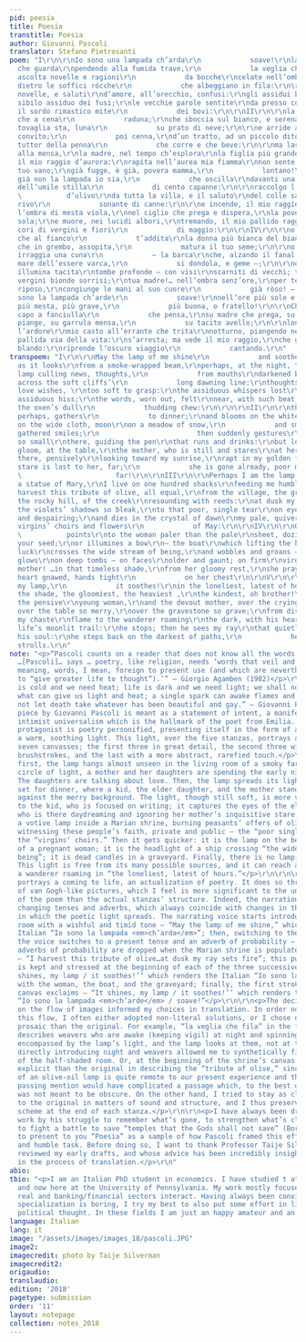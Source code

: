 ```yaml
---
pid: poesia
title: Poesia
transtitle: Poesia
author: Giovanni Pascoli
translator: Stefano Pietrosanti
poem: "I\r\n\r\nIo sono una lampada ch’arda\r\n            soave!\r\nla lampada, forse,
  che guarda\r\npendendo alla fumida trave,\r\n            la veglia che fila;\r\n\r\ne
  ascolta novelle e ragioni\r\n            da bocche\r\ncelate nell’ombra, ai cantoni,\r\nlà
  dietro le soffici rócche\r\n            che albeggiano in fila:\r\n\r\nragioni,
  novelle, e saluti\r\nd’amore, all’orecchio, confusi:\r\ngli assidui bisbigli perduti\r\nnel
  sibilo assiduo dei fusi;\r\nle vecchie parole sentite\r\nda presso con palpiti nuovi,\r\ntra
  il sordo rimastico mite\r\n            dei bovi:\r\n\r\nII\r\n\r\nla lampada, forse,
  che a cena\r\n            raduna;\r\nche sboccia sul bianco, e serena\r\nsu l’ampia
  tovaglia sta, luna\r\n            su prato di neve;\r\n\r\ne arride al giocondo
  convito;\r\n            poi cenna,\r\nd’un tratto, ad un piccolo dito,\r\nlà, nero
  tuttor della penna\r\n            che corre e che beve:\r\n\r\nma lascia nell’ombra,
  alla mensa,\r\nla madre, nel tempo ch’esplora\r\nla figlia più grande che pensa\r\nguardando
  il mio raggio d’aurora:\r\nrapita nell’aurea mia fiamma\r\nnon sente lo sguardo
  tuo vano;\r\ngià fugge, è già, povera mamma,\r\n            lontano!\r\n\r\nIII\r\n\r\nSe
  già non la lampada io sia,\r\n            che oscilla\r\ndavanti una dolce Maria,\r\nvivendo
  dell’umile stilla\r\n            di cento capanne:\r\n\r\nraccolgo l’uguale tributo\r\n
  \           d’ulivo\r\nda tutta la villa, e il saluto\r\ndel colle sassoso e del
  rivo\r\n            sonante di canne:\r\n\r\ne incende, il mio raggío, di sera,\r\ntra
  l’ombra di mesta viola,\r\nnel ciglio che prega e dispera,\r\nla povera lagrima
  sola;\r\ne muore, nei lucidi albori,\r\ntremando, il mio pallido raggio,\r\ntra
  cori di vergini e fiori\r\n            di maggio:\r\n\r\nIV\r\n\r\no quella, velata,
  che al fianco\r\n            t’addita\r\nla donna più bianca del bianco\r\nlenzuolo,
  che in grembo, assopita,\r\n            matura il tuo seme;\r\n\r\no quella che
  irraggia una cuna\r\n            — la barca\r\nche, alzando il fanal di fortuna,\r\nnel
  mare dell’essere varca,\r\n            si dondola, e geme —;\r\n\r\no quella che
  illumina tacita\r\ntombe profonde — con visi\r\nscarniti di vecchi; tenaci\r\ndi
  vergini bionde sorrisi;\r\ntua madre!… nell’ombra senz’ore,\r\nper te, dal suo triste
  riposo,\r\ncongiunge le mani al suo cuore\r\n            già ròso! —.\r\n\r\nV\r\n\r\nIo
  sono la lampada ch’arde\r\n            soave!\r\nnell’ore più sole e più tarde,\r\nnell’ombra
  più mesta, più grave,\r\n            più buona, o fratello!\r\n\r\nCh’io penda sul
  capo a fanciulla\r\n            che pensa,\r\nsu madre che prega, su culla\r\nche
  piange, su garrula mensa,\r\n            su tacito avello;\r\n\r\nlontano risplende
  l’ardore\r\nmio casto all’errante che trita\r\nnotturno, piangendo nel cuore,\r\nla
  pallida via della vita:\r\ns’arresta; ma vede il mio raggio,\r\nche gli arde nell’anima
  blando:\r\nriprende l’oscuro viaggio\r\n            cantando.\r\n"
transpoem: "I\r\n\r\nMay the lamp of me shine\r\n            and soothe!\r\nthis lamp
  as it looks\r\nfrom a smoke-wrapped beam,\r\nperhaps, at the night, the weavers;\r\nthis
  lamp culling news, thoughts,\r\n            from mouths\r\ndarkened by the darkness,\r\nthere,
  across the soft cliffs’\r\n            long dawning line:\r\nthoughts, news, and
  love wishes, \r\ntoo soft to grasp:\r\nthe assiduous whispers lost\r\nin the spindle’s
  assiduous hiss;\r\nthe words, worn out, felt\r\nnear, with such beat, new,\r\namid
  the oxen’s dull\r\n            thudding chew:\r\n\r\n\r\nII\r\n\r\nthe lamp that
  perhaps, gathers\r\n            to dinner;\r\nand blooms on the white, spreading\r\ncalm
  on the wide cloth, moon\r\non a meadow of snow,\r\n            and smiles on the
  gathered smiles;\r\n                        then suddenly gestures\r\nto a finger
  so small\r\nthere, guiding the pen\r\nthat runs and drinks:\r\nbut leaves in the
  gloom, at the table,\r\nthe mother, who is still and stares\r\nat her elder daughter,
  there, pensively\r\nlooking toward my sunrise,\r\nrapt in my golden flame,\r\nyour
  stare is lost to her, far;\r\n            she is gone already, poor mother,\r\n
  \                       far!\r\n\r\nIII\r\n\r\nPerhaps I am the lamp,\r\n            flickering\r\nby
  a statue of Mary,\r\nI live on one hundred shacks\r\nfeeding me humble oil drips:\r\nI
  harvest this tribute of olive, all equal,\r\nfrom the village, the greeting\r\nof
  the rocky hill, of the creek\r\nresounding with reeds:\r\nat dusk my ray sets fire,\r\nin
  the violets’ shadows so bleak,\r\nto that poor, single tear\r\non eyelashes praying
  and despairing;\r\nand dies in the crystal of dawn\r\nmy pale, quivering ray,\r\namong
  virgins’ choirs and flowers\r\n            of May:\r\n\r\nIV\r\n\r\nOr that, shaded,\r\n
  \           points\r\nto the woman paler than the pale\r\nsheet, dozing, whose womb\r\nripens
  your seed;\r\nor illumines a bow\r\n— the boat\r\nwhich lifting the headlight of
  luck\r\ncrosses the wide stream of being,\r\nand wobbles and groans —;\r\nor silently
  glows\r\non deep tombs — on faces\r\nolder and gaunt; on firm\r\nvirgins’ smiles;\r\nyour
  mother! …in that timeless shade,\r\nfrom her gloomy rest,\r\nshe prays for you,
  heart gnawed, hands tight\r\n            on her chest\r\n\r\nV\r\n\r\nIt shines,
  my lamp,\r\n            it soothes!\r\nin the loneliest, latest of hours,\r\nin
  the shade, the gloomiest, the heaviest ,\r\nthe kindest, oh brother!\r\nI hang over
  the pensive\r\nyoung woman,\r\nand the devout mother, over the crying\r\ncradle,
  over the table so merry,\r\nover the gravestone so grave;\r\nfrom distances shines
  my chaste\r\nflame to the wanderer roaming\r\nthe dark, with his heart so heavy,\r\non
  life’s moonlit trail:\r\nhe stops; then he sees my ray\r\nthat quietly burns in
  his soul:\r\nhe steps back on the darkest of paths,\r\n            he sings as he
  strolls.\r\n"
note: "<p>“Pascoli counts on a reader that does not know all the words he uses. As
  …[Pascoli]… says … poetry, like religion, needs ‘words that veil and darken their
  meaning, words, I mean, foreign to present use (and which are nevertheless used
  to “give greater life to thought”).’” — Giorgio Agamben (1982)</p>\r\n\r\n<p>“Life
  is cold and we need heat; life is dark and we need light; we shall not let fade
  what can give us light and heat; a single spark can awake flames and joy. We shall
  not let death take whatever has been beautiful and gay.” — Giovanni Pascoli (1898)</p>\r\n\r\n<p>This
  piece by Giovanni Pascoli is meant as a statement of intent, a manifesto of the
  intimist universalism which is the hallmark of the poet from Emilia. The poem’s
  protagonist is poetry personified, presenting itself in the form of a lamp spreading
  a warm, soothing light. This light, over the five stanzas, portrays a series of
  seven canvasses; the first three in great detail, the second three with quicker
  brushstrokes, and the last with a more abstract, rarefied touch.</p>\r\n\r\n<p>At
  first, the lamp hangs almost unseen in the living room of a smoky farm. In the dim
  circle of light, a mother and her daughters are spending the early night weaving.
  The daughters are talking about love. Then, the lamp spreads its light on a table
  set for dinner, where a kid, the elder daughter, and the mother stand in isolation
  against the merry background. The light, though still soft, is more vital: it points
  to the kid, who is focused on writing; it captures the eyes of the elder daughter,
  who is there daydreaming and ignoring her mother’s inquisitive stare. Then, it is
  a votive lamp inside a Marian shrine, burning peasants’ offers of olive oil and
  witnessing these people’s faith, private and public — the “poor single tear” and
  the “virgins’ choirs.” Then it gets quicker: it is the lamp on the bedside table
  of a pregnant woman; it is the headlight of a ship crossing “the wide stream of
  being”; it is dead candles in a graveyard. Finally, there is no lamp, only light.
  This light is free from its many possible sources, and it can reach and comfort
  a wanderer roaming in “the loneliest, latest of hours.”</p>\r\n\r\n\r\n<p>The poem
  portrays a coming to life, an actualization of poetry. It does so through a succession
  of van Gogh-like pictures, which I feel is more significant to the understanding
  of the poem than the actual stanzas’ structure. Indeed, the narration evolves through
  changing tenses and adverbs, which always coincide with changes in the landscape
  in which the poetic light spreads. The narrating voice starts introducing the smoky
  room with a wishful and timid tone — “May the lamp of me shine,” which renders the
  Italian “Io sono la lampada <em>ch’arda</em>”; then, switching to the table scene,
  the voice switches to a present tense and an adverb of probability — “perhaps…gathers”;
  adverbs of probability are dropped when the Marian shrine is populated by the villagers
  — “I harvest this tribute of olive…at dusk my ray sets fire”; this pure present
  is kept and stressed at the beginning of each of the three successive scenes — “It
  shines, my lamp / it soothes!’’ which renders the Italian “Io sono la lampada <em>ch’arde</em>”
  with the woman, the boat, and the graveyard; finally, the first stroke of the last
  canvas exclaims — “It shines, my lamp / it soothes!’’ which renders the Italian
  “Io sono la lampada <em>ch’arde</em> / soave!”</p>\r\n\r\n<p>The decision to focus
  on the flow of images informed my choices in translation. In order not to break
  this flow, I often either adopted non-literal solutions, or I chose options more
  prosaic than the original. For example, “la veglia che fila” in the fourth verse
  describes weavers who are awake (keeping vigil) at night and spinning. These are
  encompassed by the lamp’s light, and the lamp looks at them, not at the night; though,
  directly introducing night and weavers allowed me to synthetically fix the image
  of the half-shaded room. Or, at the beginning of the shrine’s canvas, I was more
  explicit than the original in describing the “tribute of olive,” since the idea
  of an olive-oil lamp is quite remote to our present experience and the original
  passing mention would have complicated a passage which, to the best of my understanding,
  was not meant to be obscure. On the other hand, I tried to stay as close as possible
  to the original in matters of sound and structure, and I thus preserved the rhyme
  scheme at the end of each stanza.</p>\r\n\r\n<p>I have always been driven to Pascoli’s
  work by his struggle to remember what’s gone, to strengthen what’s close and frail,
  to fight a battle to save “temples that the Gods shall not save” (Borges). I’m happy
  to present to you “Poesia” as a sample of how Pascoli framed this effort as a hopeful
  and humble task. Before doing so, I want to thank Professor Taije Silverman, who
  reviewed my early drafts, and whose advice has been incredibly insightful and helpful
  in the process of translation.</p>\r\n"
abio:
tbio: "<p>I am an Italian PhD student in economics. I have studied t at Rome, Turin,
  and now here at the University of Pennsylvania. My work mostly focuses on how the
  real and banking/financial sectors interact. Having always been convinced that excessive
  specialization is boring, I try my best to also put some effort in literature and
  political thought. In these fields I am just an happy amateur and an avid reader.</p>\r\n"
language: Italian
lang: it
image: "/assets/images/images_18/pascoli.JPG"
image2:
imagecredit: photo by Taije Silverman
imagecredit2:
origaudio:
translaudio:
edition: '2018'
pagetype: submission
order: '11'
layout: notepage
collection: notes_2018
---
```

